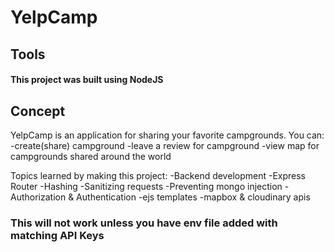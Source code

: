 # YelpCamp

## Tools 
#### This project was built using NodeJS

## Concept
YelpCamp is an application for sharing your favorite campgrounds.
You can:
	-create(share) campground
	-leave a review for campground
	-view map for campgrounds shared around the world


Topics learned by making this project:
	-Backend development
	-Express Router
	-Hashing
	-Sanitizing requests
	-Preventing mongo injection
	-Authorization & Authentication
	-ejs templates
	-mapbox & cloudinary apis

### This will not work unless you have env file added with matching API Keys

